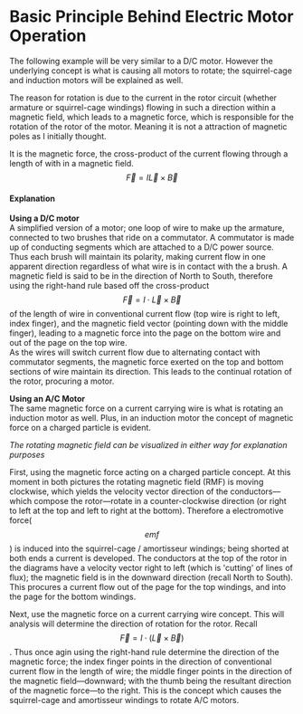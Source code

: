# Basic Principle Behind Electric Motor Operation

The following example will be very similar to a D/C motor. However the underlying concept is what is causing all motors to rotate; the squirrel-cage and induction motors will be explained as well.

The reason for rotation is due to the current in the rotor circuit (whether armature or squirrel-cage windings) flowing in such a direction within a magnetic field, which leads to a magnetic force, which is responsible for the rotation of the rotor of the motor. Meaning it is not a attraction of magnetic poles as I initially thought. 

It is the magnetic force, the cross-product of the current flowing through a length of with in a magnetic field. $$\vec{F} = I \vec{L} \times \vec{B}$$

#### Explanation
**Using a D/C motor**  
A simplified version of a motor; one loop of wire to make up the armature, connected to two brushes that ride on a commutator. A commutator is made up of conducting segments which are attached to a D/C power source. Thus each brush will maintain its polarity, making current flow in one apparent direction regardless of what wire is in contact with the a brush. A magnetic field is said to be in the direction of North to South, therefore using the right-hand rule based off the cross-product $$\vec{F} = I \cdot \vec{L} \times \vec{B}$$ of the length of wire in conventional current flow (top wire is right to left, index finger), and the magnetic field vector (pointing down with the middle finger), leading to a magnetic force into the page on the bottom wire and out of the page on the top wire.   
As the wires will switch current flow due to alternating contact with commutator segments, the magnetic force exerted on the top and bottom sections of wire maintain its direction. This leads to the continual rotation of the rotor, procuring a motor.

**Using an A/C Motor**  
The same magnetic force on a current carrying wire is what is rotating an induction motor as well. Plus, in an induction motor the concept of magnetic force on a charged particle is evident. 

*The rotating magnetic field can be visualized in either way for explanation purposes*

First, using the magnetic force acting on a charged particle concept. At this moment in both pictures the rotating magnetic field (RMF) is moving clockwise, which yields the velocity vector direction of the conductors—which compose the rotor—rotate in a counter-clockwise direction (or right to left at the top and left to right at the bottom). Therefore a electromotive force($$emf$$) is induced into the squirrel-cage / amortisseur windings; being shorted at both ends a current is developed. The conductors at the top of the rotor in the diagrams have a velocity vector right to left (which is 'cutting' of lines of flux); the magnetic field is in the downward direction (recall North to South). This procures a current flow out of the page for the top windings, and into the page for the bottom windings.

Next, use the magnetic force on a current carrying wire concept. This will analysis will determine the direction of rotation for the rotor. Recall $$\vec{F} = I \cdot \left( \vec{L} \times \vec{B} \right)$$. Thus once agin using the right-hand rule determine the direction of the magnetic force; the index finger points in the direction of conventional current flow in the length of wire; the middle finger points in the direction of the magnetic field—downward; with the thumb being the resultant direction of the magnetic force—to the right. This is the concept which causes the squirrel-cage and amortisseur windings to rotate A/C motors.
